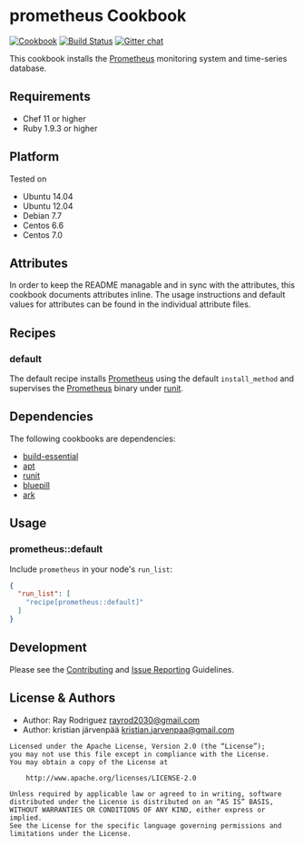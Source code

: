 prometheus Cookbook
=====================
[![Cookbook](http://img.shields.io/cookbook/v/prometheus.svg)](https://github.com/rayrod2030/chef-prometheus)
[![Build Status](https://travis-ci.org/rayrod2030/chef-prometheus.svg?branch=master)](https://travis-ci.org/rayrod2030/chef-prometheus?branch=master)
[![Gitter chat](https://img.shields.io/badge/Gitter-rayrod2030%2Fchef--prometheus-brightgreen.svg)](https://gitter.im/rayrod2030/chef-prometheus)

This cookbook installs the [Prometheus][] monitoring system and time-series database.

Requirements
------------
- Chef 11 or higher
- Ruby 1.9.3 or higher

Platform
--------
Tested on

* Ubuntu 14.04
* Ubuntu 12.04
* Debian 7.7
* Centos 6.6
* Centos 7.0

Attributes
----------
In order to keep the README managable and in sync with the attributes, this
cookbook documents attributes inline. The usage instructions and default
values for attributes can be found in the individual attribute files.

Recipes
-------

### default
The default recipe installs [Prometheus][] using the default `install_method` and
supervises the [Prometheus][] binary under [runit][].

Dependencies
------------

The following cookbooks are dependencies:

* [build-essential][]
* [apt][]
* [runit][]
* [bluepill][]
* [ark][]


## Usage

### prometheus::default

Include `prometheus` in your node's `run_list`:

```json
{
  "run_list": [
    "recipe[prometheus::default]"
  ]
}
```

Development
-----------
Please see the [Contributing](CONTRIBUTING.md) and [Issue Reporting](ISSUES.md) Guidelines.

License & Authors
------

- Author: Ray Rodriguez <rayrod2030@gmail.com>
- Author: kristian järvenpää <kristian.jarvenpaa@gmail.com>

```text
Licensed under the Apache License, Version 2.0 (the “License”);
you may not use this file except in compliance with the License.
You may obtain a copy of the License at

    http://www.apache.org/licenses/LICENSE-2.0

Unless required by applicable law or agreed to in writing, software
distributed under the License is distributed on an “AS IS” BASIS,
WITHOUT WARRANTIES OR CONDITIONS OF ANY KIND, either express or implied.
See the License for the specific language governing permissions and
limitations under the License.
```

[build-essential]: https://github.com/opscode-cookbooks/build-essential
[apt]: https://github.com/opscode-cookbooks/apt
[runit]: https://github.com/hw-cookbooks/runit
[Prometheus]: https://github.com/prometheus/prometheus
[bluepill]: https://github.com/opscode-cookbooks/bluepill
[ark]: https://github.com/burtlo/ark 
